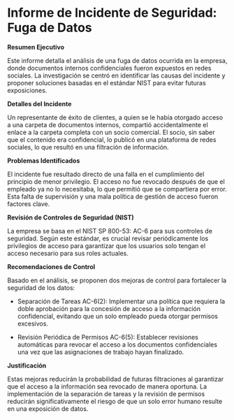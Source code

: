 # Informe de Incidente de Seguridad: Fuga de Datos

**Resumen Ejecutivo**

Este informe detalla el análisis de una fuga de datos ocurrida en la empresa, donde documentos internos confidenciales fueron expuestos en redes sociales. La investigación se centró en identificar las causas del incidente y proponer soluciones basadas en el estándar NIST para evitar futuras exposiciones.

**Detalles del Incidente**

Un representante de éxito de clientes, a quien se le había otorgado acceso a una carpeta de documentos internos, compartió accidentalmente el enlace a la carpeta completa con un socio comercial. El socio, sin saber que el contenido era confidencial, lo publicó en una plataforma de redes sociales, lo que resultó en una filtración de información.

**Problemas Identificados**

El incidente fue resultado directo de una falla en el cumplimiento del principio de menor privilegio. El acceso no fue revocado después de que el empleado ya no lo necesitaba, lo que permitió que se compartiera por error. Esta falta de supervisión y una mala política de gestión de acceso fueron factores clave.

**Revisión de Controles de Seguridad (NIST)**

La empresa se basa en el NIST SP 800-53: AC-6 para sus controles de seguridad. Según este estándar, es crucial revisar periódicamente los privilegios de acceso para garantizar que los usuarios solo tengan el acceso necesario para sus roles actuales.

**Recomendaciones de Control**

Basado en el análisis, se proponen dos mejoras de control para fortalecer la seguridad de los datos:

- Separación de Tareas AC-6(2): Implementar una política que requiera la doble aprobación para la concesión de acceso a la información confidencial, evitando que un solo empleado pueda otorgar permisos excesivos.

- Revisión Periódica de Permisos AC-6(5): Establecer revisiones automáticas para revocar el acceso a los documentos confidenciales una vez que las asignaciones de trabajo hayan finalizado.

**Justificación**

Estas mejoras reducirán la probabilidad de futuras filtraciones al garantizar que el acceso a la información sea revocado de manera oportuna. La implementación de la separación de tareas y la revisión de permisos reducirán significativamente el riesgo de que un solo error humano resulte en una exposición de datos.
